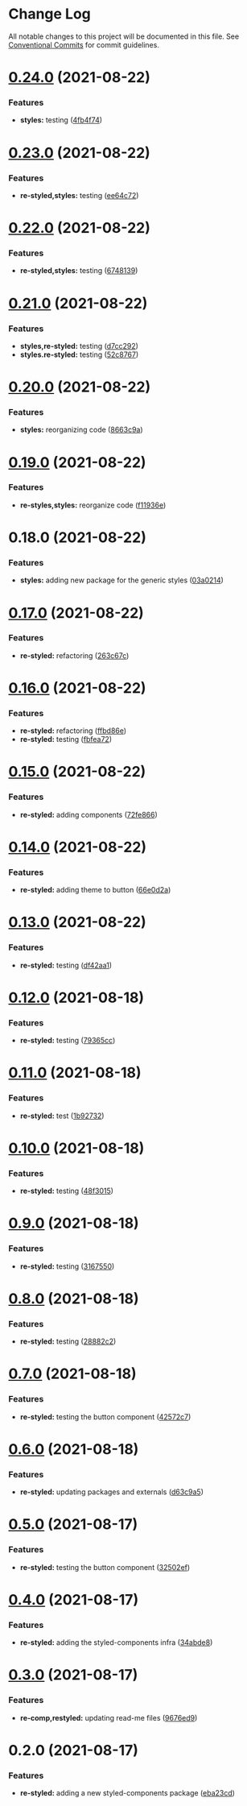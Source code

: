# Change Log

All notable changes to this project will be documented in this file.
See [Conventional Commits](https://conventionalcommits.org) for commit guidelines.

# [0.24.0](https://github.com/elementor/elementor-editor-packages/compare/@elementor/styles@0.23.0...@elementor/styles@0.24.0) (2021-08-22)


### Features

* **styles:** testing ([4fb4f74](https://github.com/elementor/elementor-editor-packages/commit/4fb4f7451a0ff28aa1d8dbe53dc1cdd9c013ce44))





# [0.23.0](https://github.com/elementor/elementor-editor-packages/compare/@elementor/styles@0.22.0...@elementor/styles@0.23.0) (2021-08-22)


### Features

* **re-styled,styles:** testing ([ee64c72](https://github.com/elementor/elementor-editor-packages/commit/ee64c7260da2bf18e5a0c0e51aaca8ed72b4f325))





# [0.22.0](https://github.com/elementor/elementor-editor-packages/compare/@elementor/styles@0.21.0...@elementor/styles@0.22.0) (2021-08-22)


### Features

* **re-styled,styles:** testing ([6748139](https://github.com/elementor/elementor-editor-packages/commit/6748139eb09e995bf9dbfd806b096b1b6eaedf42))





# [0.21.0](https://github.com/elementor/elementor-editor-packages/compare/@elementor/styles@0.20.0...@elementor/styles@0.21.0) (2021-08-22)


### Features

* **styles,re-styled:** testing ([d7cc292](https://github.com/elementor/elementor-editor-packages/commit/d7cc292954f7ae27f804bb2dd87aaa4f1491518a))
* **styles.re-styled:** testing ([52c8767](https://github.com/elementor/elementor-editor-packages/commit/52c876719d1e51db8b9582e0fb3a2ac3c3236fcc))





# [0.20.0](https://github.com/elementor/elementor-editor-packages/compare/@elementor/styles@0.19.0...@elementor/styles@0.20.0) (2021-08-22)


### Features

* **styles:** reorganizing code ([8663c9a](https://github.com/elementor/elementor-editor-packages/commit/8663c9a20433157bd9820ffbb843f5e993934dad))





# [0.19.0](https://github.com/elementor/elementor-editor-packages/compare/@elementor/styles@0.18.0...@elementor/styles@0.19.0) (2021-08-22)


### Features

* **re-styles,styles:** reorganize code ([f11936e](https://github.com/elementor/elementor-editor-packages/commit/f11936e12019890615a463fa008a231fc035a18d))





# 0.18.0 (2021-08-22)


### Features

* **styles:** adding new package for the generic styles ([03a0214](https://github.com/elementor/elementor-editor-packages/commit/03a0214efac8000a6e3a4a49384892bab91f471b))





# [0.17.0](https://github.com/elementor/elementor-editor-packages/compare/@elementor/re-styled@0.16.0...@elementor/re-styled@0.17.0) (2021-08-22)


### Features

* **re-styled:** refactoring ([263c67c](https://github.com/elementor/elementor-editor-packages/commit/263c67c57d5f0ad4270b8c837ab0e5739cc0cb2d))





# [0.16.0](https://github.com/elementor/elementor-editor-packages/compare/@elementor/re-styled@0.15.0...@elementor/re-styled@0.16.0) (2021-08-22)


### Features

* **re-styled:** refactoring ([ffbd86e](https://github.com/elementor/elementor-editor-packages/commit/ffbd86e62c2ba7e5db9c8e2addc8f3cc96691466))
* **re-styled:** testing ([fbfea72](https://github.com/elementor/elementor-editor-packages/commit/fbfea721c975105955810ed6f1db850b19caa393))





# [0.15.0](https://github.com/elementor/elementor-editor-packages/compare/@elementor/re-styled@0.14.0...@elementor/re-styled@0.15.0) (2021-08-22)


### Features

* **re-styled:** adding components ([72fe866](https://github.com/elementor/elementor-editor-packages/commit/72fe866e51d06003fca2c78bdf681b044f92d2d6))





# [0.14.0](https://github.com/elementor/elementor-editor-packages/compare/@elementor/re-styled@0.13.0...@elementor/re-styled@0.14.0) (2021-08-22)


### Features

* **re-styled:** adding theme to button ([66e0d2a](https://github.com/elementor/elementor-editor-packages/commit/66e0d2a3fc4f6ccf5106232422f3993937c44fa0))





# [0.13.0](https://github.com/elementor/elementor-editor-packages/compare/@elementor/re-styled@0.12.0...@elementor/re-styled@0.13.0) (2021-08-22)


### Features

* **re-styled:** testing ([df42aa1](https://github.com/elementor/elementor-editor-packages/commit/df42aa1f7d7337084fa51801c0a42addef249428))





# [0.12.0](https://github.com/elementor/elementor-editor-packages/compare/@elementor/re-styled@0.11.0...@elementor/re-styled@0.12.0) (2021-08-18)


### Features

* **re-styled:** testing ([79365cc](https://github.com/elementor/elementor-editor-packages/commit/79365ccdd142ac772c1db427bafe9bacfcab3ff0))





# [0.11.0](https://github.com/elementor/elementor-editor-packages/compare/@elementor/re-styled@0.10.0...@elementor/re-styled@0.11.0) (2021-08-18)


### Features

* **re-styled:** test ([1b92732](https://github.com/elementor/elementor-editor-packages/commit/1b92732d8f3a843813c56ca9ea8fdc9fc8796e08))





# [0.10.0](https://github.com/elementor/elementor-editor-packages/compare/@elementor/re-styled@0.9.0...@elementor/re-styled@0.10.0) (2021-08-18)


### Features

* **re-styled:** testing ([48f3015](https://github.com/elementor/elementor-editor-packages/commit/48f3015850267e3b6b0150f1e35b3874fabd8b5f))





# [0.9.0](https://github.com/elementor/elementor-editor-packages/compare/@elementor/re-styled@0.8.0...@elementor/re-styled@0.9.0) (2021-08-18)


### Features

* **re-styled:** testing ([3167550](https://github.com/elementor/elementor-editor-packages/commit/31675507ceb6a34dc8c7d5223977dd46645ee56c))





# [0.8.0](https://github.com/elementor/elementor-editor-packages/compare/@elementor/re-styled@0.7.0...@elementor/re-styled@0.8.0) (2021-08-18)


### Features

* **re-styled:** testing ([28882c2](https://github.com/elementor/elementor-editor-packages/commit/28882c2994bb9c55c434e2ef937180b7c94654c3))





# [0.7.0](https://github.com/elementor/elementor-editor-packages/compare/@elementor/re-styled@0.6.0...@elementor/re-styled@0.7.0) (2021-08-18)


### Features

* **re-styled:** testing the button component ([42572c7](https://github.com/elementor/elementor-editor-packages/commit/42572c7a5d9769e32b61bd74ebbd1ed0ae94a368))





# [0.6.0](https://github.com/elementor/elementor-editor-packages/compare/@elementor/re-styled@0.5.0...@elementor/re-styled@0.6.0) (2021-08-18)


### Features

* **re-styled:** updating packages and externals ([d63c9a5](https://github.com/elementor/elementor-editor-packages/commit/d63c9a5781be96d14171e596d91424d026b3d8eb))





# [0.5.0](https://github.com/elementor/elementor-editor-packages/compare/@elementor/re-styled@0.4.0...@elementor/re-styled@0.5.0) (2021-08-17)


### Features

* **re-styled:** testing the button component ([32502ef](https://github.com/elementor/elementor-editor-packages/commit/32502ef58f5d3c1b72922d149b5b461af53b0cf2))





# [0.4.0](https://github.com/elementor/elementor-editor-packages/compare/@elementor/re-styled@0.3.0...@elementor/re-styled@0.4.0) (2021-08-17)


### Features

* **re-styled:** adding the styled-components infra ([34abde8](https://github.com/elementor/elementor-editor-packages/commit/34abde8e83c670c3cc717c221d7d80f6dd73c961))





# [0.3.0](https://github.com/elementor/elementor-editor-packages/compare/@elementor/re-styled@0.2.0...@elementor/re-styled@0.3.0) (2021-08-17)


### Features

* **re-comp,restyled:** updating read-me files ([9676ed9](https://github.com/elementor/elementor-editor-packages/commit/9676ed9215159adb55d1303080c516c90dd058ec))





# 0.2.0 (2021-08-17)


### Features

* **re-styled:** adding a new styled-components package ([eba23cd](https://github.com/elementor/elementor-editor-packages/commit/eba23cd09ce59ccd873d885570d57ef6a0f70018))
